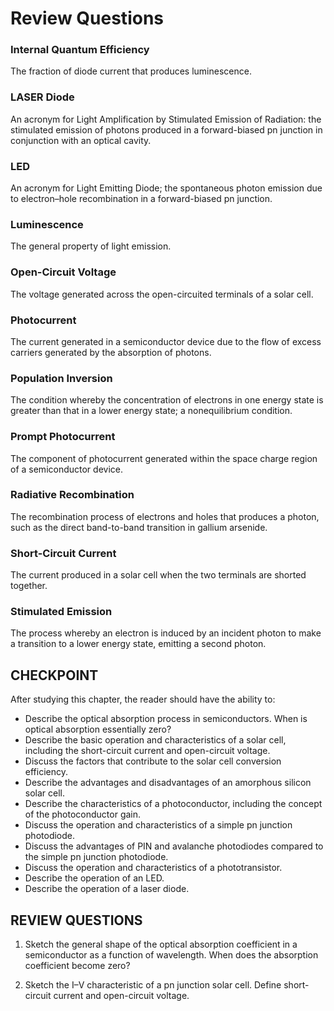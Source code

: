 # Review Questions

### Internal Quantum Efficiency
The fraction of diode current that produces luminescence.

### LASER Diode
An acronym for Light Amplification by Stimulated Emission of Radiation: the stimulated emission of photons produced in a forward-biased pn junction in conjunction with an optical cavity.

### LED
An acronym for Light Emitting Diode; the spontaneous photon emission due to electron–hole recombination in a forward-biased pn junction.

### Luminescence
The general property of light emission.

### Open-Circuit Voltage
The voltage generated across the open-circuited terminals of a solar cell.

### Photocurrent
The current generated in a semiconductor device due to the flow of excess carriers generated by the absorption of photons.

### Population Inversion
The condition whereby the concentration of electrons in one energy state is greater than that in a lower energy state; a nonequilibrium condition.

### Prompt Photocurrent
The component of photocurrent generated within the space charge region of a semiconductor device.

### Radiative Recombination
The recombination process of electrons and holes that produces a photon, such as the direct band-to-band transition in gallium arsenide.

### Short-Circuit Current
The current produced in a solar cell when the two terminals are shorted together.

### Stimulated Emission
The process whereby an electron is induced by an incident photon to make a transition to a lower energy state, emitting a second photon.

## CHECKPOINT

After studying this chapter, the reader should have the ability to:

- Describe the optical absorption process in semiconductors. When is optical absorption essentially zero?
- Describe the basic operation and characteristics of a solar cell, including the short-circuit current and open-circuit voltage.
- Discuss the factors that contribute to the solar cell conversion efficiency.
- Describe the advantages and disadvantages of an amorphous silicon solar cell.
- Describe the characteristics of a photoconductor, including the concept of the photoconductor gain.
- Discuss the operation and characteristics of a simple pn junction photodiode.
- Discuss the advantages of PIN and avalanche photodiodes compared to the simple pn junction photodiode.
- Discuss the operation and characteristics of a phototransistor.
- Describe the operation of an LED.
- Describe the operation of a laser diode.

## REVIEW QUESTIONS

1. Sketch the general shape of the optical absorption coefficient in a semiconductor as a function of wavelength. When does the absorption coefficient become zero?

2. Sketch the I–V characteristic of a pn junction solar cell. Define short-circuit current and open-circuit voltage.